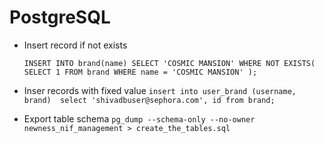 # PostgreSQL

* Insert record if not exists

  `INSERT INTO brand(name)
SELECT 'COSMIC MANSION'
WHERE NOT EXISTS(
        SELECT 1 FROM brand WHERE name = 'COSMIC MANSION'
    );`

* Inser records with fixed value
   ```insert into user_brand (username, brand)  select 'shivadbuser@sephora.com', id from brand;```
   
* Export table schema
```pg_dump --schema-only --no-owner newness_nif_management > create_the_tables.sql```

